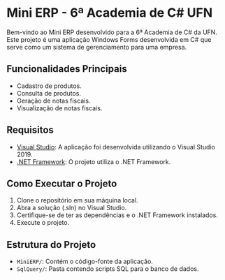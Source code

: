 # Mini ERP - 6ª Academia de C# UFN

Bem-vindo ao Mini ERP desenvolvido para a 6ª Academia de C# da UFN. Este projeto é uma aplicação Windows Forms desenvolvida em C# que serve como um sistema de gerenciamento para uma empresa.

## Funcionalidades Principais

- Cadastro de produtos.
- Consulta de produtos.
- Geração de notas fiscais.
- Visualização de notas fiscais.

## Requisitos

- [Visual Studio](https://visualstudio.microsoft.com/): A aplicação foi desenvolvida utilizando o Visual Studio 2019.
- [.NET Framework](https://dotnet.microsoft.com/download/dotnet-framework): O projeto utiliza o .NET Framework.

## Como Executar o Projeto

1. Clone o repositório em sua máquina local.
2. Abra a solução (.sln) no Visual Studio.
3. Certifique-se de ter as dependências e o .NET Framework instalados.
4. Execute o projeto.

## Estrutura do Projeto

- `MiniERP/`: Contém o código-fonte da aplicação.
- `SqlQuery/`: Pasta contendo scripts SQL para o banco de dados.
